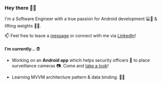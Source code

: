 ### Hey there 👋😁

I'm a Software Engineer with a true passion for Android development 💻📱 &  lifting weights 🏋️‍♂️.

 

📫 Feel free to leave a [message](mailto:zdennisz@gmail.com) or connect with me via [LinkedIn](https://www.linkedin.com/in/dennis-zabolotny-62802a149/)! 


#### I’m currently... ⏰
- Working on an **Android app** which helps security officers 👮 to place surveillance cameras 📷. Come and [take a look](https://github.com/zdennisz/CoverZone)! 


- Learning MVVM architecture pattern & data binding. 🤔📖
